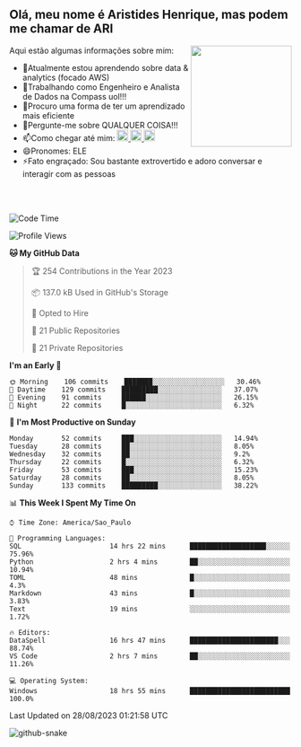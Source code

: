 ## Olá, meu nome é Aristides Henrique, mas podem me chamar de ARI

<div >
Aqui estão algumas informações sobre mim:<img align="right" height="180em" src="https://user-images.githubusercontent.com/97318481/177042589-45d62122-82a9-4a32-b3a7-87b322825b2f.png">
</div>

- 🌱Atualmente estou aprendendo sobre data & analytics (focado AWS)
- 👯Trabalhando como Engenheiro e Analista de Dados na Compass uol!!!
- 🤔Procuro uma forma de ter um aprendizado mais eficiente
- 💬Pergunte-me sobre QUALQUER COISA!!!
- 📫Como chegar até mim:
  <a href="https://www.instagram.com/aryhenry/" target="_blank">
  <img src="https://img.shields.io/badge/-Instagram-%23E4405F?style=for-the-badge&logo=instagram&logoColor=black" height="20px">
  </a>
  <a href="https://www.linkedin.com/in/aristides-henrique/" target="_blank">
  <img src="https://img.shields.io/badge/-LinkedIn-%230077B5?style=for-the-badge&logo=linkedin&logoColor=black" height="20px">
  </a> 
  <a href="mailto:arihenriqueuna@gmail.com">
  <img src="https://img.shields.io/badge/-Gmail-%23333?style=for-the-badge&logo=gmail&logoColor=white" height="20px">
  </a>
- 😄Pronomes: ELE
- ⚡Fato engraçado: Sou bastante extrovertido e adoro conversar e interagir com as pessoas
<br/>
<br/>


<!--START_SECTION:waka-->
![Code Time](http://img.shields.io/badge/Code%20Time-1%2C122%20hrs%2027%20mins-blue)

![Profile Views](http://img.shields.io/badge/Profile%20Views-31-blue)

**🐱 My GitHub Data** 

> 🏆 254 Contributions in the Year 2023
 > 
> 📦 137.0 kB Used in GitHub's Storage 
 > 
> 💼 Opted to Hire
 > 
> 📜 21 Public Repositories 
 > 
> 🔑 21 Private Repositories  
 > 
**I'm an Early 🐤** 

```text
🌞 Morning    106 commits    ███████░░░░░░░░░░░░░░░░░░   30.46% 
🌇 Daytime    129 commits    █████████░░░░░░░░░░░░░░░░   37.07% 
🌃 Evening    91 commits     ██████░░░░░░░░░░░░░░░░░░░   26.15% 
🌙 Night      22 commits     █░░░░░░░░░░░░░░░░░░░░░░░░   6.32%

```
📅 **I'm Most Productive on Sunday** 

```text
Monday       52 commits     ███░░░░░░░░░░░░░░░░░░░░░░   14.94% 
Tuesday      28 commits     ██░░░░░░░░░░░░░░░░░░░░░░░   8.05% 
Wednesday    32 commits     ██░░░░░░░░░░░░░░░░░░░░░░░   9.2% 
Thursday     22 commits     █░░░░░░░░░░░░░░░░░░░░░░░░   6.32% 
Friday       53 commits     ███░░░░░░░░░░░░░░░░░░░░░░   15.23% 
Saturday     28 commits     ██░░░░░░░░░░░░░░░░░░░░░░░   8.05% 
Sunday       133 commits    █████████░░░░░░░░░░░░░░░░   38.22%

```


📊 **This Week I Spent My Time On** 

```text
⌚︎ Time Zone: America/Sao_Paulo

💬 Programming Languages: 
SQL                      14 hrs 22 mins      ███████████████████░░░░░░   75.96% 
Python                   2 hrs 4 mins        ██░░░░░░░░░░░░░░░░░░░░░░░   10.94% 
TOML                     48 mins             █░░░░░░░░░░░░░░░░░░░░░░░░   4.3% 
Markdown                 43 mins             █░░░░░░░░░░░░░░░░░░░░░░░░   3.83% 
Text                     19 mins             ░░░░░░░░░░░░░░░░░░░░░░░░░   1.72%

🔥 Editors: 
DataSpell                16 hrs 47 mins      ██████████████████████░░░   88.74% 
VS Code                  2 hrs 7 mins        ██░░░░░░░░░░░░░░░░░░░░░░░   11.26%

💻 Operating System: 
Windows                  18 hrs 55 mins      █████████████████████████   100.0%

```


 Last Updated on 28/08/2023 01:21:58 UTC
<!--END_SECTION:waka-->

<img alt="github-snake" src="https://github.com/AriHenrique/AriHenrique/blob/output/github-contribution-grid-snake-dark.svg" />

